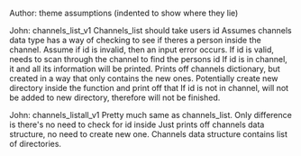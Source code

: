 Author: theme
    assumptions (indented to show where they lie)

John: channels_list_v1
    Channels_list should take users id
    Assumes channels data type has a way of checking to see if theres a person inside the channel.
    Assume if id is invalid, then an input error occurs.
    If id is valid, needs to scan through the channel to find the persons id
    If id is in channel, it and all its information will be printed.
    Prints off channels dictionary, but created in a way that only contains the new ones.
    Potentially create new directory inside the function and print off that
    If id is not in channel, will not be added to new directory, therefore will not be finished. 


John: channels_listall_v1
    Pretty much same as channels_list. 
    Only difference is there's no need to check for id inside
    Just prints off channels data structure, no need to create new one.
    Channels data structure contains list of directories.
    